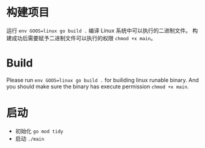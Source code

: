 # 构建项目

运行 `env GOOS=linux go build .` 编译 Linux 系统中可以执行的二进制文件。
构建成功后需要赋予二进制文件可以执行的权限 `chmod +x main`。

# Build

Please run `env GOOS=linux go build .` for builiding linux runable binary.
And you should make sure the binary has execute permission `chmod +x main`.


# 启动
- 初始化 `go mod tidy`
- 启动 `./main`